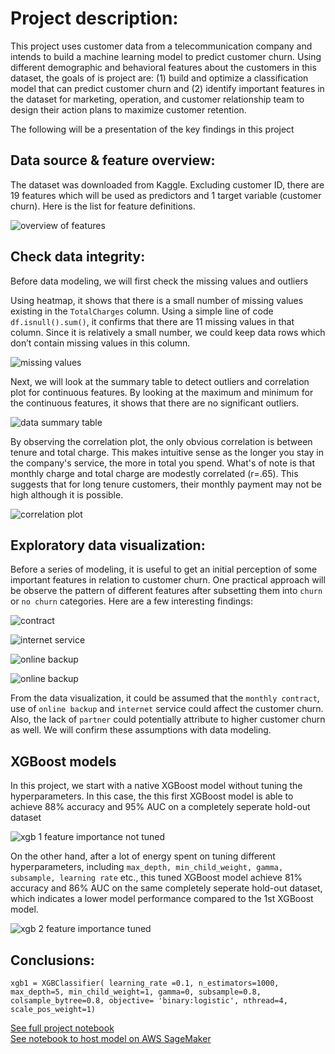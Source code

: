 
# Project description: 
This project uses customer data from a telecommunication company and intends to build a machine learning model to predict customer churn. Using different demographic and behavioral features about the customers in this dataset, the goals of is project are: (1) build and optimize a classification model that can predict customer churn and (2) identify important features in the dataset for marketing, operation, and customer relationship team to design their action plans to maximize customer retention.

The following will be a presentation of the key findings in this project 

## Data source & feature overview:
The dataset was downloaded from Kaggle. Excluding customer ID, there are 19 features which will be used as predictors and 1 target variable (customer churn). Here is the list for feature definitions.

![overview of features](https://github.com/eddiecylin/data-science-projects/blob/master/Telcom-churn-prediction/images/variables.png)

## Check data integrity:
Before data modeling, we will first check the missing values and outliers

Using heatmap, it shows that there is a small number of missing values existing in the `TotalCharges` column. Using a simple line of code `df.isnull().sum()`, it confirms that there are 11 missing values in that column. Since it is relatively a small number, we could keep data rows which don’t contain missing values in this column.

![missing values](https://github.com/eddiecylin/Data-science-projects/blob/master/Telcom-churn-prediction/images/missing%20values%20viz.png)

Next, we will look at the summary table to detect outliers and correlation plot for continuous features. By looking at the maximum and minimum for the continuous features, it shows that there are no significant outliers. 

![data summary table](https://github.com/eddiecylin/Data-science-projects/blob/master/Telcom-churn-prediction/images/outliers%20.png)

By observing the correlation plot, the only obvious correlation is between tenure and total charge. This makes intuitive sense as the longer you stay in the company's service, the more in total you spend. What's of note is that monthly charge and total charge are modestly correlated (r=.65). This suggests that for long tenure customers, their monthly payment may not be high although it is possible.

![correlation plot](https://github.com/eddiecylin/Data-science-projects/blob/master/Telcom-churn-prediction/images/correlation.png)

## Exploratory data visualization: 

Before a series of modeling, it is useful to get an initial perception of some important features in relation to customer churn. One practical approach will be observe the pattern of different features after subsetting them into  `churn` or  `no churn` categories. Here are a few interesting findings:

![contract](https://github.com/eddiecylin/Data-science-projects/blob/master/Telcom-churn-prediction/images/contract.png)

![internet service](https://github.com/eddiecylin/Data-science-projects/blob/master/Telcom-churn-prediction/images/internet%20service.png)

![online backup](https://github.com/eddiecylin/Data-science-projects/blob/master/Telcom-churn-prediction/images/online%20backup.png)

![online backup](https://github.com/eddiecylin/Data-science-projects/blob/master/Telcom-churn-prediction/images/partner%20.png)

From the data visualization, it could be assumed that the `monthly contract`,  use of  `online backup` and `internet` service could affect the customer churn. Also, the lack of  `partner` could potentially attribute to higher customer churn as well. We will confirm these assumptions with data modeling.

## XGBoost models
 In this project, we start with a native XGBoost model without tuning the hyperparameters. In this case, the this first XGBoost model is able to achieve 88% accuracy and 95% AUC on a completely seperate hold-out dataset
 
![xgb 1 feature importance not tuned](https://github.com/eddiecylin/Data-science-projects/blob/master/Telcom-churn-prediction/images/xgb1%20test.png) 

On the other hand, after a lot of energy spent on tuning different hyperparameters, including `max_depth, min_child_weight, gamma, subsample, learning rate` etc., this tuned XGBoost model achieve 81% accuracy and 86% AUC on the same completely seperate hold-out dataset, which indicates a lower model performance compared to the 1st XGBoost model.

![xgb 2 feature importance tuned](https://github.com/eddiecylin/Data-science-projects/blob/master/Telcom-churn-prediction/images/xgb2%20test.png)

## Conclusions:

`xgb1 = XGBClassifier(
 learning_rate =0.1,
 n_estimators=1000,
 max_depth=5,
 min_child_weight=1,
 gamma=0,
 subsample=0.8,
 colsample_bytree=0.8,
 objective= 'binary:logistic',
 nthread=4,
 scale_pos_weight=1)`


[See full project notebook](https://github.com/eddiecylin/data-science-projects/blob/master/Telcom-churn-prediction/Telco_churn_prediction.ipynb)    
[See notebook to host model on AWS SageMaker](https://github.com/eddiecylin/data-science-projects/blob/master/Telcom-churn-prediction/Telco_churn_prediction(SageMaker).ipynb)
